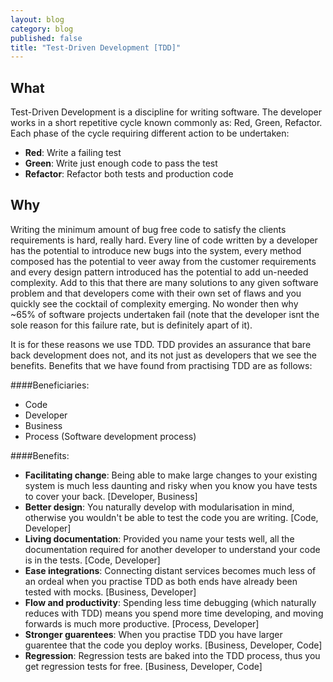 ```yaml
---
layout: blog
category: blog
published: false
title: "Test-Driven Development [TDD]"
---
```



## What

Test-Driven Development is a discipline for writing software. The developer works in a short repetitive cycle known commonly as: Red, Green, Refactor. Each phase of the cycle requiring different action to be undertaken:

- **Red**: Write a failing test
- **Green**: Write just enough code to pass the test
- **Refactor**: Refactor both tests and production code

## Why

Writing the minimum amount of bug free code to satisfy the clients requirements is hard, really hard. Every line of code written by a developer has the potential to introduce new bugs into the system, every method composed has the potential to veer away from the customer requirements and every design pattern introduced has the potential to add un-needed complexity. Add to this that there are many solutions to any given software problem and that developers come with their own set of flaws and you quickly see the cocktail of complexity emerging. No wonder then why ~65% of software projects undertaken fail (note that the developer isnt the sole reason for this failure rate, but is definitely apart of it).

It is for these reasons we use TDD. TDD provides an assurance that bare back development does not, and its not just as developers that we see the benefits. Benefits that we have found from practising TDD are as follows:

####Beneficiaries:
- Code
- Developer
- Business
- Process (Software development process)

####Benefits:
- **Facilitating change**: Being able to make large changes to your existing system is much less daunting and risky when you know you have tests to cover your back. [Developer, Business]
- **Better design**: You naturally develop with modularisation in mind, otherwise you wouldn't be able to test the code you are writing. [Code, Developer]
- **Living documentation**: Provided you name your tests well, all the documentation required for another developer to understand your code is in the tests. [Code, Developer]
- **Ease integrations**: Connecting distant services becomes much less of an ordeal when you practise TDD as both ends have already been tested with mocks. [Business, Developer]
- **Flow and productivity**: Spending less time debugging (which naturally reduces with TDD) means you spend more time developing, and moving forwards is much more productive. [Process, Developer]
- **Stronger guarentees**: When you practise TDD you have larger guarentee that the code you deploy works. [Business, Developer, Code]
- **Regression**: Regression tests are baked into the TDD process, thus you get regression tests for free. [Business, Developer, Code]

